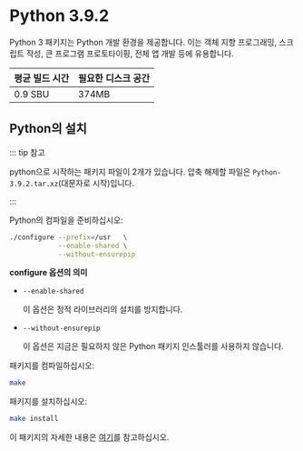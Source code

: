# Python 3.9.2

Python 3 패키지는 Python 개발 환경을 제공합니다. 이는 객체 지향 프로그래밍, 스크립트 작성, 큰 프로그램 프로토타이핑, 전체 앱 개발 등에 유용합니다.

| 평균 빌드 시간 | 필요한 디스크 공간 |
| --- | --- |
| 0.9 SBU | 374MB |

## Python의 설치

::: tip 참고

python으로 시작하는 패키지 파일이 2개가 있습니다. 압축 해제할 파일은 `Python-3.9.2.tar.xz`(대문자로 시작)입니다.

:::

Python의 컴파일을 준비하십시오:

```sh
./configure --prefix=/usr   \
            --enable-shared \
            --without-ensurepip
```

**configure 옵션의 의미**

* `--enable-shared`

  이 옵션은 정적 라이브러리의 설치를 방지합니다.
* `--without-ensurepip`

  이 옵션은 지금은 필요하지 않은 Python 패키지 인스툴러를 사용하지 않습니다.

패키지를 컴파일하십시오:

```sh
make
```

패키지를 설치하십시오:

```sh
make install
```

이 패키지의 자세한 내용은 [여기](/8/49.html)를 참고하십시오.
